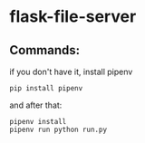 # flask-file-server

## Commands:

if you don't have it, install pipenv
```
pip install pipenv
```

and after that:

```
pipenv install
pipenv run python run.py
```

